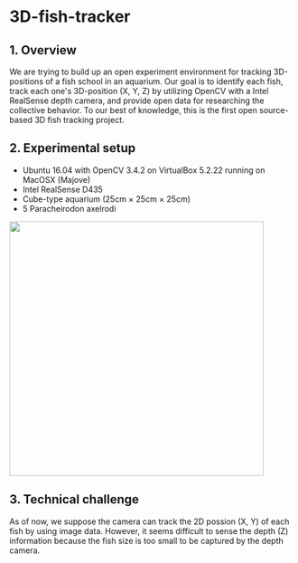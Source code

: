 # 3D-fish-tracker
## 1. Overview
We are trying to build up an open experiment environment for tracking 3D-positions of a fish school in an aquarium.
Our goal is to identify each fish, track each one's 3D-position (X, Y, Z) by utilizing OpenCV with a Intel RealSense depth camera, and provide open data for researching the collective behavior. 
To our best of knowledge, this is the first open source-based 3D fish tracking project.

## 2. Experimental setup
- Ubuntu 16.04 with OpenCV 3.4.2 on VirtualBox 5.2.22 running on MacOSX (Majove) 
- Intel RealSense D435
- Cube-type aquarium (25cm × 25cm × 25cm)
- 5 Paracheirodon axelrodi
<img src="https://user-images.githubusercontent.com/13718037/69966934-bc61fe00-155a-11ea-96fb-886b53e130cd.jpg" width="450px">

## 3. Technical challenge
As of now, we suppose the camera can track the 2D possion (X, Y) of each fish by using image data.
However, it seems difficult to sense the depth (Z) information because the fish size is too small to be captured by the depth camera.
